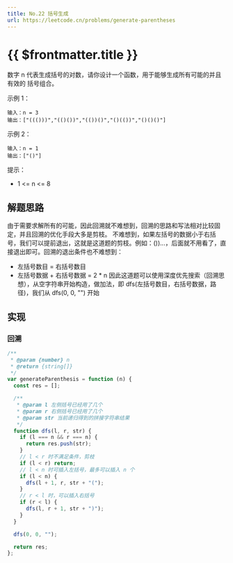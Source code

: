 ```yaml
---
title: No.22 括号生成
url: https://leetcode.cn/problems/generate-parentheses
---
```


# <a class='!no-underline' :href="$frontmatter.url" target="_blank">{{ $frontmatter.title }}</a>

数字 n 代表生成括号的对数，请你设计一个函数，用于能够生成所有可能的并且 有效的 括号组合。

示例 1：

```text
输入：n = 3
输出：["((()))","(()())","(())()","()(())","()()()"]
```

示例 2：

```text
输入：n = 1
输出：["()"]
```

提示：

- 1 <= n <= 8

## 解题思路

由于需要求解所有的可能，因此回溯就不难想到，回溯的思路和写法相对比较固定，并且回溯的优化手段大多是剪枝。
不难想到，如果左括号的数据小于右括号，我们可以提前退出，这就是这道题的剪枝。例如：())...，后面就不用看了，直接退出即可。回溯的退出条件也不难想到：

- 左括号数目 = 右括号数目
- 左括号数据 + 右括号数据 = 2 \* n
  因此这道题可以使用深度优先搜索（回溯思想），从空字符串开始构造，做加法，即 dfs(左括号数目，右括号数据，路径)，我们从 dfs(0, 0, "") 开始

## 实现

### 回溯

```js
/**
 * @param {number} n
 * @return {string[]}
 */
var generateParenthesis = function (n) {
  const res = [];

  /**
   * @param l 左侧括号已经用了几个
   * @param r 右侧括号已经用了几个
   * @param str 当前递归得到的拼接字符串结果
   */
  function dfs(l, r, str) {
    if (l === n && r === n) {
      return res.push(str);
    }
    // l < r 时不满足条件，剪枝
    if (l < r) return;
    // l < n 时可插入左括号，最多可以插入 n 个
    if (l < n) {
      dfs(l + 1, r, str + "(");
    }
    // r < l 时，可以插入右括号
    if (r < l) {
      dfs(l, r + 1, str + ")");
    }
  }

  dfs(0, 0, "");

  return res;
};
```
